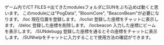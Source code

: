 ゲーム内で/CT FILES→出てきたmodulesフォルダにSUNをぶち込めば動くと思います。
このmoduleには"PogData", "BloomCore", "BeaconBeam"が必要になります。
 /loc 現在位置を登録します。
 /loclist 登録した座標をチャットに表示します。
 /deloc <x> <y> <z> 登録した座標を削除します。
 /locbeacon <x> <y> <z> 入力した座標にビームを表示します。
 /SUNdebugg 登録した座標を通るとその座標をチャットに表示します。
 /SUNhelpをチャットに入力することで使用方法の確認ができます。
